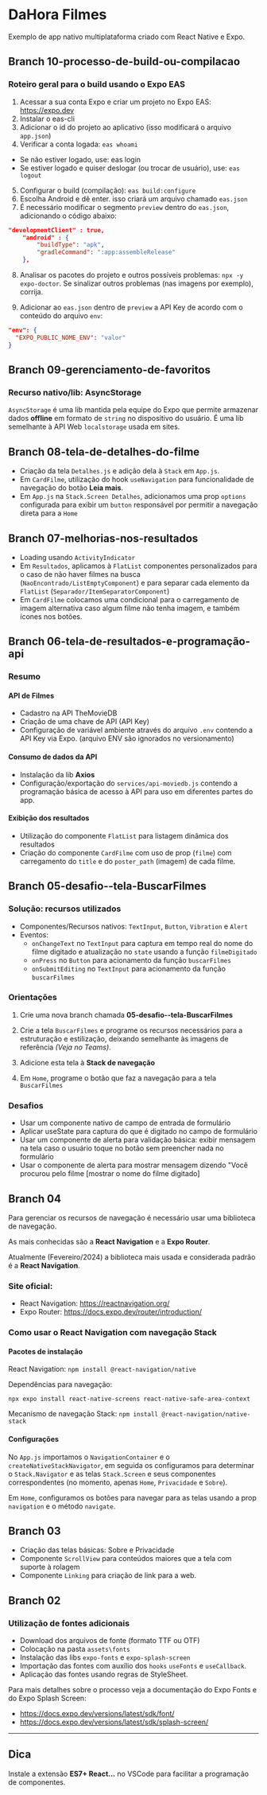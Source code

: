 # DaHora Filmes

Exemplo de app nativo multiplataforma criado com React Native e Expo.

## Branch 10-processo-de-build-ou-compilacao

### Roteiro geral para o build usando o Expo EAS

1. Acessar a sua conta Expo e criar um projeto no Expo EAS: https://expo.dev
2. Instalar o eas-cli
3. Adicionar o id do projeto ao aplicativo (isso modificará o arquivo `app.json`)
4. Verificar a conta logada: `eas whoami`
  - Se não estiver logado, use: eas login
  - Se estiver logado e quiser deslogar (ou trocar de usuário),
  use: `eas logout`
5. Configurar o build (compilação): `eas build:configure`
6. Escolha Android e dê enter. isso criará um arquivo chamado `eas.json`
7. É necessário modificar o segmento `preview` dentro do `eas.json`, adicionando o código abaixo:

```json
"developmentClient" : true,
    "android" : {
        "buildType": "apk",
        "gradleCommand": ":app:assembleRelease"
    },
```

8. Analisar os pacotes do projeto e outros possíveis problemas: `npx -y expo-doctor`. Se sinalizar outros problemas (nas imagens por exemplo), corrija.

9. Adicionar ao `eas.json` dentro de `preview` a API Key de acordo com o conteúdo do arquivo `env`: 

```json
"env": {
  "EXPO_PUBLIC_NOME_ENV": "valor"
}
```

## Branch 09-gerenciamento-de-favoritos

### Recurso nativo/lib: AsyncStorage

`AsyncStorage` é uma lib mantida pela equipe do Expo que permite armazenar dados **offline** em formato de `string` no dispositivo do usuário. É uma lib semelhante à API Web `localstorage` usada em sites.

## Branch 08-tela-de-detalhes-do-filme

- Criação da tela `Detalhes.js` e adição dela à `Stack` em `App.js`.
- Em `CardFilme`, utilização do hook `useNavigation` para funcionalidade de navegação do botão **Leia mais**.
- Em `App.js` na `Stack.Screen Detalhes`, adicionamos uma prop `options`
configurada para exibir um `button` responsável por permitir a navegação direta
para a `Home`

## Branch 07-melhorias-nos-resultados

- Loading usando `ActivityIndicator`
- Em `Resultados`, aplicamos à `FlatList` componentes personalizados para o caso de não haver filmes na busca (`NaoEncontrado/ListEmptyComponent`) e
  para separar cada elemento da `FlatList` (`Separador/ItemSeparatorComponent`)
- Em `CardFilme` colocamos uma condicional para o carregamento de imagem alternativa caso algum filme não tenha imagem, e também ícones nos botões.

## Branch 06-tela-de-resultados-e-programação-api

### Resumo

#### API de Filmes

- Cadastro na API TheMovieDB
- Criação de uma chave de API (API Key)
- Configuração de variável ambiente através do arquivo `.env` contendo a API Key via Expo. (arquivo ENV são ignorados no versionamento)

#### Consumo de dados da API

- Instalação da lib **Axios**
- Configuração/exportação do `services/api-moviedb.js` contendo a programação básica de acesso à API para uso em diferentes partes do app.

#### Exibição dos resultados

- Utilização do componente `FlatList` para listagem dinâmica dos resultados
- Criação do componente `CardFilme` com uso de prop (`filme`) com carregamento do `title` e do `poster_path` (imagem) de cada filme.


## Branch 05-desafio--tela-BuscarFilmes

### Solução: recursos utilizados

- Componentes/Recursos nativos: `TextInput`, `Button`, `Vibration` e `Alert`
- Eventos:
  - `onChangeText` no `TextInput` para captura em tempo real do nome do filme digitado e atualização no `state` usando a função `filmeDigitado`
  - `onPress` no `Button` para acionamento da função `buscarFilmes`
  - `onSubmitEditing` no `TextInput` para acionamento da função `buscarFilmes`

### Orientações

1. Crie uma nova branch chamada **05-desafio--tela-BuscarFilmes**

2. Crie a tela `BuscarFilmes` e programe os recursos necessários para a estruturação e estilização, deixando semelhante às imagens de referência _(Veja no Teams)_.

3. Adicione esta tela à **Stack de navegação**

4. Em `Home`, programe o botão que faz a navegação para a tela `BuscarFilmes`

### Desafios

- Usar um componente nativo de campo de entrada de formulário
- Aplicar useState para captura do que é digitado no campo de formulário
- Usar um componente de alerta para validação básica: exibir mensagem na tela caso o usuário toque no botão sem preencher nada no formulário
- Usar o componente de alerta para mostrar mensagem dizendo "Você procurou pelo filme [mostrar o nome do filme digitado]

## Branch 04

Para gerenciar os recursos de navegação é necessário usar uma biblioteca de navegação.

As mais conhecidas são a **React Navigation** e a **Expo Router**.

Atualmente (Fevereiro/2024) a biblioteca mais usada e considerada padrão é a **React Navigation**.

### Site oficial:

- React Navigation: https://reactnavigation.org/
- Expo Router: https://docs.expo.dev/router/introduction/

### Como usar o React Navigation com navegação Stack

#### Pacotes de instalação

React Navigation: `npm install @react-navigation/native`

Dependências para navegação:

`npx expo install react-native-screens react-native-safe-area-context`

Mecanismo de navegação Stack: `npm install @react-navigation/native-stack`

#### Configurações

No `App.js` importamos o `NavigationContainer` e o `createNativeStackNavigator`, em seguida os configuramos para determinar o `Stack.Navigator` e as telas `Stack.Screen` e seus componentes correspondentes (no momento, apenas `Home`, `Privacidade` e `Sobre`).

Em `Home`, configuramos os botões para navegar para as telas usando a prop `navigation` e o método `navigate`.

## Branch 03

- Criação das telas básicas: Sobre e Privacidade
- Componente `ScrollView` para conteúdos maiores que a tela com suporte à rolagem
- Componente `Linking` para criação de link para a web.

## Branch 02

### Utilização de fontes adicionais

- Download dos arquivos de fonte (formato TTF ou OTF)
- Colocação na pasta `assets\fonts`
- Instalação das libs `expo-fonts` e `expo-splash-screen`
- Importação das fontes com auxílio dos `hooks` `useFonts` e `useCallback`.
- Aplicação das fontes usando regras de StyleSheet.

Para mais detalhes sobre o processo veja a documentação do Expo Fonts e do Expo Splash Screen:

- https://docs.expo.dev/versions/latest/sdk/font/
- https://docs.expo.dev/versions/latest/sdk/splash-screen/

---

## Dica

Instale a extensão **ES7+ React...** no VSCode para facilitar a programação de componentes.